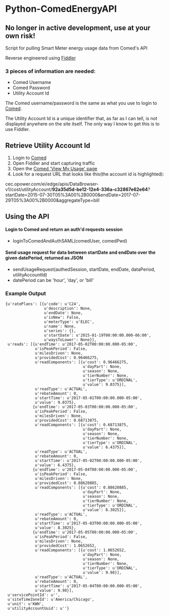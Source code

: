 # Python-ComedEnergyAPI
## No longer in active development, use at your own risk!
Script for pulling Smart Meter energy usage data from Comed's API


Reverse engineered using [Fiddler](http://www.telerik.com/fiddler)

### 3 pieces of information are needed:
- Comed Username
- Comed Password
- Utility Account Id

The Comed username/password is the same as what you use to login to [Comed](https://secure.comed.com/pages/login.aspx).

The Utility Account Id is a unique identifier that, as far as I can tell, is not displayed anywhere on the site itself.  The only way I know to get this is to use Fiddler.

## Retrieve Utility Account Id
1. Login to [Comed](https://secure.comed.com/pages/login.aspx)
2. Open Fiddler and start capturing traffic
3. Open the [Comed 'View My Usage' page](https://secure.comed.com/MyAccount/MyBillUsage/pages/secure/ViewMyUsage.aspx)
4. Look for a request URL that looks like this(the account id is highlighted):

cec.opower.com/ei/edge/apis/DataBrowser-v1/cost/utilityAccount/**92a35d5d-be12-12e4-336a-c32867e62e64**?startDate=2015-07-30T05%3A00%2B0000&endDate=2017-07-29T05%3A00%2B0000&aggregateType=bill


## Using the API

#### Login to Comed and return an auth'd requests session
 - loginToComedAndAuthSAML(comedUser, comedPwd)

#### Send usage request for data between startDate and endDate over the given datePeriod, returned as JSON
- sendUsageRequest(authedSession, startDate, endDate, dataPeriod, utilityAccountId)
- datePeriod can be 'hour', 'day', or 'bill'

### Example Output
```
{u'ratePlans': [{u'code': u'C24',
                 u'description': None,
                 u'endDate': None,
                 u'isNew': False,
                 u'meterType': u'ELEC',
                 u'name': None,
                 u'series': {},
                 u'startDate': u'2015-01-19T00:00:00.000-06:00',
                 u'waysToLower': None}],
 u'reads': [{u'endTime': u'2017-05-02T00:00:00.000-05:00',
             u'isPeakPeriod': False,
             u'milesDriven': None,
             u'providedCost': 0.96466275,
             u'readComponents': [{u'cost': 0.96466275,
                                  u'dayPart': None,
                                  u'season': None,
                                  u'tierNumber': None,
                                  u'tierType': u'ORDINAL',
                                  u'value': 9.0375}],
             u'readType': u'ACTUAL',
             u'rebateAmount': 0,
             u'startTime': u'2017-05-01T00:00:00.000-05:00',
             u'value': 9.0375},
            {u'endTime': u'2017-05-03T00:00:00.000-05:00',
             u'isPeakPeriod': False,
             u'milesDriven': None,
             u'providedCost': 0.68713875,
             u'readComponents': [{u'cost': 0.68713875,
                                  u'dayPart': None,
                                  u'season': None,
                                  u'tierNumber': None,
                                  u'tierType': u'ORDINAL',
                                  u'value': 6.4375}],
             u'readType': u'ACTUAL',
             u'rebateAmount': 0,
             u'startTime': u'2017-05-02T00:00:00.000-05:00',
             u'value': 6.4375},
            {u'endTime': u'2017-05-04T00:00:00.000-05:00',
             u'isPeakPeriod': False,
             u'milesDriven': None,
             u'providedCost': 0.88620885,
             u'readComponents': [{u'cost': 0.88620885,
                                  u'dayPart': None,
                                  u'season': None,
                                  u'tierNumber': None,
                                  u'tierType': u'ORDINAL',
                                  u'value': 8.3025}],
             u'readType': u'ACTUAL',
             u'rebateAmount': 0,
             u'startTime': u'2017-05-03T00:00:00.000-05:00',
             u'value': 8.3025},
            {u'endTime': u'2017-05-05T00:00:00.000-05:00',
             u'isPeakPeriod': False,
             u'milesDriven': None,
             u'providedCost': 1.0652652,
             u'readComponents': [{u'cost': 1.0652652,
                                  u'dayPart': None,
                                  u'season': None,
                                  u'tierNumber': None,
                                  u'tierType': u'ORDINAL',
                                  u'value': 9.98}],
             u'readType': u'ACTUAL',
             u'rebateAmount': 0,
             u'startTime': u'2017-05-04T00:00:00.000-05:00',
             u'value': 9.98}],
 u'servicePointId': u'',
 u'siteTimeZoneId': u'America/Chicago',
 u'unit': u'KWH',
 u'utilityAccountUuid': u''}
 ```
